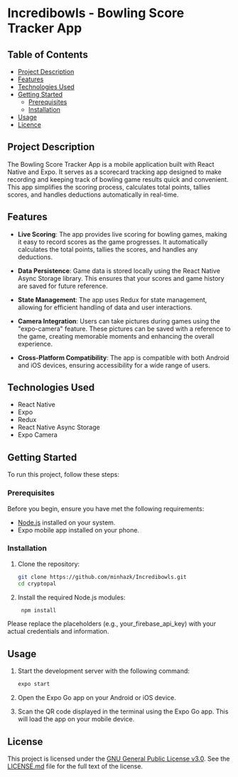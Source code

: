 # Incredibowls - Bowling Score Tracker App

## Table of Contents

-   [Project Description](#project-description)
-   [Features](#features)
-   [Technologies Used](#technologies-used)
-   [Getting Started](#getting-started)
    -   [Prerequisites](#prerequisites)
    -   [Installation](#installation)
-   [Usage](#usage)
-   [Licence](#licence)

## Project Description

The Bowling Score Tracker App is a mobile application built with React Native and Expo. It serves as a scorecard tracking app designed to make recording and keeping track of bowling game results quick and convenient. This app simplifies the scoring process, calculates total points, tallies scores, and handles deductions automatically in real-time.

## Features

- **Live Scoring**: The app provides live scoring for bowling games, making it easy to record scores as the game progresses. It automatically calculates the total points, tallies the scores, and handles any deductions.

- **Data Persistence**: Game data is stored locally using the React Native Async Storage library. This ensures that your scores and game history are saved for future reference.

- **State Management**: The app uses Redux for state management, allowing for efficient handling of data and user interactions.

- **Camera Integration**: Users can take pictures during games using the "expo-camera" feature. These pictures can be saved with a reference to the game, creating memorable moments and enhancing the overall experience.

- **Cross-Platform Compatibility**: The app is compatible with both Android and iOS devices, ensuring accessibility for a wide range of users.

## Technologies Used

- React Native
- Expo
- Redux
- React Native Async Storage
- Expo Camera

## Getting Started

To run this project, follow these steps:

### Prerequisites

Before you begin, ensure you have met the following requirements:

-   [Node.js](https://nodejs.org/) installed on your system.
-   Expo mobile app installed on your phone.

### Installation

1. Clone the repository:

    ```bash
    git clone https://github.com/minhazk/Incredibowls.git
    cd cryptopal
    ```

2. Install the required Node.js modules:
    
    ```bash
     npm install
    ```

Please replace the placeholders (e.g., your_firebase_api_key) with your actual credentials and information.

## Usage

1. Start the development server with the following command:

    ```bash
    expo start
    ```

2. Open the Expo Go app on your Android or iOS device.

3. Scan the QR code displayed in the terminal using the Expo Go app. This will load the app on your mobile device.

## License

This project is licensed under the [GNU General Public License v3.0](LICENSE.md). See the [LICENSE.md](LICENSE.md) file for the full text of the license.
